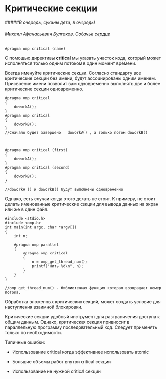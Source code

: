 # Критические секции

#####*В очередь, сукины дети, в очередь!*
###### Михаил Афанасьевич Булгаков. Собачье сердце


```
#pragma omp critical (name) 
```
С помощью директивы **critical**  мы указать участок кода, который может исполняться только одним потоком в один момент времени.

Всегда именуйте критические секции.
Согласно стандарту все критические секции без имени, будут ассоциированы одним именем. 
Присвоение имени позволит вам одновременно выполнять две и более критические секции одновременно.

```
#pragma omp critical  
{
    doworkA();
}
#pragma omp critical 
{
    doworkB();
}
//Сначало будет завершено   doworkA() , а только потом doworkB()



#pragma omp critical (first) 
{
    doworkA();
}
#pragma omp critical (second) 
{
    doworkB();
}

//doworkA () и doworkB() будут выполнены одновременно 

```
Однако, есть случаи когда этого делать не стоит. К примеру, не стоит делать именованные критические секции для вывода данных на экран или же в один файл.
```
#include <stdio.h> 
#include <omp.h> 
int main(int argc, char *argv[]) 
{ 
    int n; 
 
    #pragma omp parallel 
    { 
        #pragma omp critical 
        { 
            n = omp_get_thread_num(); 
            printf("Нить %d\n", n); 
        } 
    } 
}

//omp_get_thread_num() - библиотечная функция которая возвращает номер потока.
```
Обработка вложенных критических секций, может создать условие для наступления взаимной блокировки.

Критические секции удобный инструмент для разграничения доступа к общим данным. Однако, критическая секция привносит в параллельную программу последовательный код. Следует применять только по необходимости.

Типичные ошибки:
* Использование critical когда эффективнее использовать atomic
    
* Большие объемы работ внутри critical секции

* Использование не нужной critical секции
